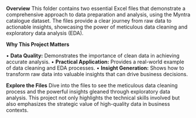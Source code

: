 **Overview**
This folder contains two essential Excel files that demonstrate a comprehensive approach to data preparation and analysis, using the Myntra catalogue dataset. The files provide a clear journey from raw data to actionable insights, showcasing the power of meticulous data cleaning and exploratory data analysis (EDA).

**Why This Project Matters**

• **Data Quality:** Demonstrates the importance of clean data in achieving accurate analysis.
• **Practical Application:** Provides a real-world example of data cleaning and EDA processes.
• **Insight Generation:** Shows how to transform raw data into valuable insights that can drive business decisions.

**Explore the Files**
Dive into the files to see the meticulous data cleaning process and the powerful insights gleaned through exploratory data analysis. This project not only highlights the technical skills involved but also emphasizes the strategic value of high-quality data in business contexts.
